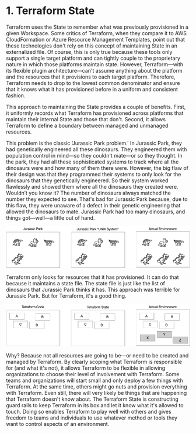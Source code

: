 # 1. Terraform State

Terraform uses the State to remember what was previously provisioned in a given Workspace. Some critics of Terraform, when they compare it to AWS CloudFormation or Azure Resource Management Templates, point out that these technologies don't rely on this concept of maintaining State in an externalized file. Of course, this is only true because these tools only support a single target platform and can tightly couple to the proprietary nature in which those platforms maintain state. However, Terraform—with its flexible plugin architecture—can't assume anything about the platform and the resources that it provisions to each target platform. Therefore, Terraform needs to drop to the lowest common denominator and ensure that it knows what it has provisioned before in a uniform and consistent fashion.

This approach to maintaining the State provides a couple of benefits. First, it uniformly records what Terraform has provisioned across platforms that maintain their internal State and those that don't. Second, it allows Terraform to define a boundary between managed and unmanaged resources. 

This problem is the classic 'Jurassic Park problem.' In Jurassic Park, they had genetically engineered all these dinosaurs. They engineered them with population control in mind—so they couldn't mate—or so they thought. In the park, they had all these sophisticated systems to track where all the dinosaurs were and how many of them there were. However, the big flaw of their design was that they programmed their systems to only look for the dinosaurs that they genetically engineered. So their system worked flawlessly and showed them where all the dinosaurs they created were. Wouldn’t you know it? The number of dinosaurs always matched the number they expected to see. That's bad for Jurassic Park because, due to this flaw, they were unaware of a defect in their genetic engineering that allowed the dinosaurs to mate. Jurassic Park had too many dinosaurs, and things got—well—a little out of hand. 

![Resource][image-1]

Terraform only looks for resources that it has provisioned. It can do that because it maintains a state file. The state file is just like the list of dinosaurs that Jurassic Park thinks it has. This approach was terrible for Jurassic Park. But for Terraform, it's a good thing. 

![Resource][image-2]

Why? Because not all resources are going to be—or need to be created and managed by Terraform. By clearly scoping what Terraform is responsible for (and what it's not), it allows Terraform to be flexible in allowing organizations to choose their level of involvement with Terraform. Some teams and organizations will start small and only deploy a few things with Terraform. At the same time, others might go nuts and provision everything with Terraform. Even still, there will very likely be things that are happening that Terraform doesn't know about. The Terraform State is constructing guard rails to keep Terraform in its box and let it know what it's allowed to touch. Doing so enables Terraform to play well with others and gives freedom to teams and individuals to use whatever method or tools they want to control aspects of an environment.

[image-1]:	../images/Terraform-State-JurassicPark.png
[image-2]:	../images/Terraform-Dinosaurs.png